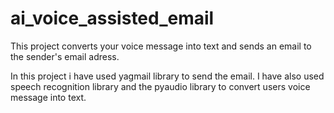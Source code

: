 # ai_voice_assisted_email

This project converts your voice message into text and sends an email to the sender's email adress.

In this project i have used yagmail library to send the email.
I have also used speech recognition library and the pyaudio library to convert users voice message into text.
